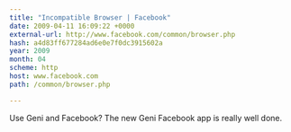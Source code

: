 ```yaml
---
title: "Incompatible Browser | Facebook"
date: 2009-04-11 16:09:22 +0000
external-url: http://www.facebook.com/common/browser.php
hash: a4d83ff677284ad6e0e7f0dc3915602a
year: 2009
month: 04
scheme: http
host: www.facebook.com
path: /common/browser.php

---
```


Use Geni and Facebook? The new Geni Facebook app is really well done. 
